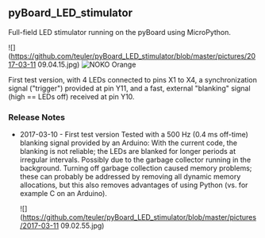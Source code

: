 ## pyBoard_LED_stimulator

Full-field LED stimulator running on the pyBoard using MicroPython.

![](https://github.com/teuler/pyBoard_LED_stimulator/blob/master/pictures/2017-03-11 09.04.15.jpg)
![NOKO Orange](http://www.nikolairadke.de/NOKO/noko_echt.png)  

First test version, with 4 LEDs connected to pins X1 to X4, a synchronization signal ("trigger") provided at pin Y11, and a fast, external "blanking" signal (high == LEDs off) received at pin Y10.

### Release Notes

* 2017-03-10 - First test version
  Tested with a 500 Hz (0.4 ms off-time) blanking signal provided by an Arduino: With the current code, the blanking is not reliable;
  the LEDs are blanked for longer periods at irregular intervals. Possibly due to the garbage collector running in the background.
  Turning off garbage collection caused memory problems; these can probably be addressed by removing all dynamic memory allocations, but 
  this also removes advantages of using Python (vs. for example C on an Arduino).
  
  ![](https://github.com/teuler/pyBoard_LED_stimulator/blob/master/pictures/2017-03-11 09.02.55.jpg)
